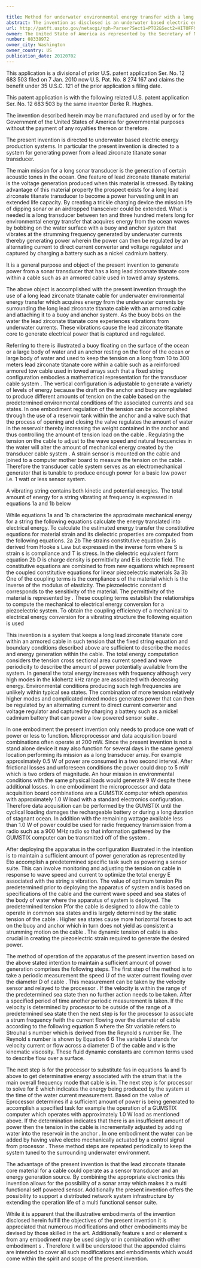 ```yaml
---

title: Method for underwater environmental energy transfer with a long lead zirconate titanate transducer
abstract: The invention as disclosed is an underwater based electric energy production method. A cable having a piezoelectric core is attached on one end thereof to a floating buoy and on the other end thereof to an anchor. The system is deployed in the water such that the cable extends vertically through a water column. Movement of the cable due to water current generates electric power that can be harvested and stored. The floating buoy can be at or near the water's surface and the anchor can but need not rest on the sea floor.
url: http://patft.uspto.gov/netacgi/nph-Parser?Sect1=PTO2&Sect2=HITOFF&p=1&u=%2Fnetahtml%2FPTO%2Fsearch-adv.htm&r=1&f=G&l=50&d=PALL&S1=08338972&OS=08338972&RS=08338972
owner: The United State of America as represented by the Secretary of Navy
number: 08338972
owner_city: Washington
owner_country: US
publication_date: 20120702
---
```

This application is a divisional of prior U.S. patent application Ser. No. 12 683 503 filed on 7 Jan. 2010 now U.S. Pat. No. 8 274 167 and claims the benefit under 35 U.S.C. 121 of the prior application s filing date.

This patent application is with the following related U.S. patent application Ser. No. 12 683 503 by the same inventor Derke R. Hughes.

The invention described herein may be manufactured and used by or for the Government of the United States of America for governmental purposes without the payment of any royalties thereon or therefore.

The present invention is directed to underwater based electric energy production systems. In particular the present invention is directed to a system for generating power from a lead zirconate titanate sonar transducer.

The main mission for a long sonar transducer is the generation of certain acoustic tones in the ocean. One feature of lead zirconate titanate material is the voltage generation produced when this material is stressed. By taking advantage of this material property the prospect exists for a long lead zirconate titanate transducer to become a power harvesting unit in an extended life capacity. By creating a trickle charging device the mission life of dipping sonar or an airdropped transceiver could be extended. What is needed is a long transducer between ten and three hundred meters long for environmental energy transfer that acquires energy from the ocean waves by bobbing on the water surface with a buoy and anchor system that vibrates at the strumming frequency generated by underwater currents thereby generating power wherein the power can then be regulated by an alternating current to direct current converter and voltage regulator and captured by charging a battery such as a nickel cadmium battery.

It is a general purpose and object of the present invention to generate power from a sonar transducer that has a long lead zirconate titanate core within a cable such as an armored cable used in towed array systems.

The above object is accomplished with the present invention through the use of a long lead zirconate titanate cable for underwater environmental energy transfer which acquires energy from the underwater currents by surrounding the long lead zirconate titanate cable with an armored cable and attaching it to a buoy and anchor system. As the buoy bobs on the water the lead zirconate titanate core experiences vibrations from underwater currents. These vibrations cause the lead zirconate titanate core to generate electrical power that is captured and regulated.

Referring to there is illustrated a buoy floating on the surface of the ocean or a large body of water and an anchor resting on the floor of the ocean or large body of water and used to keep the tension on a long from 10 to 300 meters lead zirconate titanate core within a cable such as a reinforced armored tow cable used in towed arrays such that a fixed string configuration embodies a mathematical representation for the transducer cable system . The vertical configuration is adjustable to generate a variety of levels of energy because the draft on the anchor and buoy are regulated to produce different amounts of tension on the cable based on the predetermined environmental conditions of the associated currents and sea states. In one embodiment regulation of the tension can be accomplished through the use of a reservoir tank within the anchor and a valve such that the process of opening and closing the valve regulates the amount of water in the reservoir thereby increasing the weight contained in the anchor and thus controlling the amount of tension load on the cable . Regulating the tension on the cable to adjust to the wave speed and natural frequencies in the water will alter the amount of mechanical energy created by the transducer cable system . A strain sensor is mounted on the cable and joined to a computer mother board to measure the tension on the cable . Therefore the transducer cable system serves as an electromechanical generator that is tunable to produce enough power for a basic low power i.e. 1 watt or less sensor system.

A vibrating string contains both kinetic and potential energies. The total amount of energy for a string vibrating at frequency is expressed in equations 1a and 1b below 

While equations 1a and 1b characterize the approximate mechanical energy for a string the following equations calculate the energy translated into electrical energy. To calculate the estimated energy transfer the constitutive equations for material strain and its dielectric properties are computed from the following equations. 2a 2b The strains constitutive equation 2a is derived from Hooke s Law but expressed in the inverse form where S is strain s is compliance and T is stress. In the dielectric equivalent form equation 2b D is charge density is permittivity and E is electric field. The constitutive equations are combined to from new equations which represent the coupled constitutive equations for linear piezoelectric materials 3a 3b One of the coupling terms is the compliance s of the material which is the inverse of the modulus of elasticity. The piezoelectric constant d corresponds to the sensitivity of the material. The permittivity of the material is represented by . These coupling terms establish the relationships to compute the mechanical to electrical energy conversion for a piezoelectric system. To obtain the coupling efficiency of a mechanical to electrical energy conversion for a vibrating structure the following equation is used 

This invention is a system that keeps a long lead zirconate titanate core within an armored cable in such tension that the fixed string equation and boundary conditions described above are sufficient to describe the modes and energy generation within the cable. The total energy computation considers the tension cross sectional area current speed and wave periodicity to describe the amount of power potentially available from the system. In general the total energy increases with frequency although very high modes in the kilohertz kHz range are associated with decreasing energy. Environmental conditions producing such high frequencies are unlikely within typical sea states. The combination of more tension relatively higher modes and complicated mixed modes generates power that can then be regulated by an alternating current to direct current converter and voltage regulator and captured by charging a battery such as a nickel cadmium battery that can power a low powered sensor suite .

In one embodiment the present invention only needs to produce one watt of power or less to function. Microprocessor and data acquisition board combinations often operate at 200 mW. Since the present invention is not a stand alone device it may also function for several days in the same general location performing its mission as a long transducer array. For example approximately 0.5 W of power are consumed in a two second interval. After frictional losses and unforeseen conditions the power could drop to 5 mW which is two orders of magnitude. An hour mission in environmental conditions with the same physical loads would generate 9 W despite these additional losses. In one embodiment the microprocessor and data acquisition board combinations are a GUMSTIX computer which operates with approximately 1.0 W load with a standard electronics configuration. Therefore data acquisition can be performed by the GUMSTIX until the cyclical loading damages the rechargeable battery or during a long duration of stagnant ocean. In addition with the remaining wattage available less than 1.0 W of power could be used for radio frequency transmission from a radio such as a 900 MHz radio so that information gathered by the GUMSTIX computer can be transmitted off of the system .

After deploying the apparatus in the configuration illustrated in the intention is to maintain a sufficient amount of power generation as represented by Eto accomplish a predetermined specific task such as powering a sensor suite. This can involve monitoring and adjusting the tension on cable in response to wave speed and current to optimize the total energy E associated with the string s vibration. The value of optimum tension Pis predetermined prior to deploying the apparatus of system and is based on specifications of the cable and the current wave speed and sea states of the body of water where the apparatus of system is deployed. The predetermined tension Pfor the cable is designed to allow the cable to operate in common sea states and is largely determined by the static tension of the cable . Higher sea states cause more horizontal forces to act on the buoy and anchor which in turn does not yield as consistent a strumming motion on the cable . The dynamic tension of cable is also crucial in creating the piezoelectric strain required to generate the desired power.

The method of operation of the apparatus of the present invention based on the above stated intention to maintain a sufficient amount of power generation comprises the following steps. The first step of the method is to take a periodic measurement the speed U of the water current flowing over the diameter D of cable . This measurement can be taken by the velocity sensor and relayed to the processor . If the velocity is within the range of the predetermined sea state then no further action needs to be taken. After a specified period of time another periodic measurement is taken. If the velocity is determined by processor to be outside of the range of a predetermined sea state then the next step is for the processor to associate a strum frequency fwith the current flowing over the diameter of cable according to the following equation 5 where the Str variable refers to Strouhal s number which is derived from the Reynold s number Re. The Reynold s number is shown by Equation 6 6 The variable U stands for velocity current or flow across a diameter D of the cable and v is the kinematic viscosity. These fluid dynamic constants are common terms used to describe flow over a surface.

The next step is for the processor to substitute fas in equations 1a and 1b above to get determinative energy associated with the strum that is the main overall frequency mode that cable is in. The next step is for processor to solve for E which indicates the energy being produced by the system at the time of the water current measurement. Based on the value of Eprocessor determines if a sufficient amount of power is being generated to accomplish a specified task for example the operation of a GUMSTIX computer which operates with approximately 1.0 W load as mentioned above. If the determination indicates that there is an insufficient amount of power then the tension in the cable is incrementally adjusted by adding water into the reservoir in the anchor . In one embodiment the water can be added by having valve electro mechanically actuated by a control signal from processor . These method steps are repeated periodically to keep the system tuned to the surrounding underwater environment.

The advantage of the present invention is that the lead zirconate titanate core material for a cable could operate as a sensor transducer and an energy generation source. By combining the appropriate electronics this invention allows for the possibility of a sonar array which makes it a multi functional self powered sensor. Additionally the present invention offers the possibility to support a distributed network system infrastructure by extending the operation life of a multi functional sensor suite.

While it is apparent that the illustrative embodiments of the invention disclosed herein fulfill the objectives of the present invention it is appreciated that numerous modifications and other embodiments may be devised by those skilled in the art. Additionally feature s and or element s from any embodiment may be used singly or in combination with other embodiment s . Therefore it will be understood that the appended claims are intended to cover all such modifications and embodiments which would come within the spirit and scope of the present invention.

